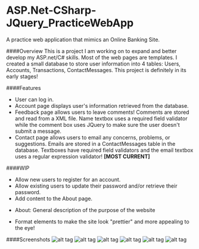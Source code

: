 # ASP.Net-CSharp-JQuery_PracticeWebApp
A practice web application that mimics an Online Banking Site.

####Overview
This is a project I am working on to expand and better develop my ASP.net/C# skills. Most of the web pages are templates. I created a small
 database to store user information into 4 tables: Users, Accounts, Transactions, ContactMessages. This project is 
 definitely in its early stages! 
 
####Features
* User can log in.
* Account page displays user's information retrieved from the database.
* Feedback page allows users to leave comments! Comments are stored and read from a XML file. Name textbox uses a required field validator while the comment box uses JQuery to make sure the user doesn't submit a message.
* Contact page allows users to email any concerns, problems, or suggestions. Emails are stored in a ContactMessages table in the database. Textboxes have required field validators and the email textbox uses a regular expression validator! **[MOST CURRENT]**
 
####WIP
 * Allow new users to register for an account.
 * Allow existing users to update their password and/or retrieve their password.
 * Add content to the About page.
  - About: General description of the purpose of the website
* Format elements to make the site look "prettier" and more appealing to the eye!
  
####Screenshots
![alt tag](https://lh3.googleusercontent.com/lt6wXkHoQsCPV2FzVZlDjo1u95xUpEcB0nMElG1HJeI=w863-h934-no)
![alt tag](https://lh3.googleusercontent.com/a9218scPcidHBrSWTBVU0vPTiCp5sFu6zRuSj4HPG9k=w863-h934-no)
![alt tag](https://lh3.googleusercontent.com/cpMSyKO5iyR0Xc9OnuwQeBvtuJkRFxuco0H4YLRJKWU=w863-h934-no)
![alt tag](https://lh3.googleusercontent.com/YbH6Gc2QpJA06GAdmD-gfTIW2IhKlq8OtjflLcA-Aps=w863-h934-no)
![alt tag](https://lh3.googleusercontent.com/xW1uIJhVbEl8Lh1wDI0phPuCyjrqxhfZUXBY4he-Zr8=w863-h934-no)
![alt tag](https://lh3.googleusercontent.com/T8M0i0ryLNAaEJ-D6m1NqKQGJICeUDxIaXyBUxuiMJ4hZr0Qwr0domlgfmEVEY5y80Tqzq7BpHQ534oocB_bX-IZw7FEsgHq1wyh73Rf6JHiKiePCTDybqHxFKAmj8ON-SbBTMUwxhEEdgmUEk2Gk5CKTZE3EhQDPmTWVHa_h_PYUjso72FnCSvMrRie6rkcojuUx0uvpp1kpkVqQMbKc4hTzJyG9YhTvdxBvanQ61pGEt-bfxnT65JtfTl58Muu5aFBvLYYzZ719zoAziCNP4INY7NStoJKG1R2bNTrAqVcWWEogD-rD_tuxDntj72578vijbRboSVT4-WXtS3e_RFDTlZ6SO0MkmuI_SOi-uCIahi7wmmEyr7KyoNkoCtGybWWcf2ZVaarQ8gQ_wPMa3E6rozKZILCj0bbeWlcKHe2yxhTgMdUcF0GzW2G2c6b5IdrImvR4Oc1KY0GHvqaO4Zow_gxu8MhvSlWF0qi_-b8t7BPBYjrirEPTMSOwagDl1JadnPFFfVwr0ffUOJW4v8=w863-h934-no)
